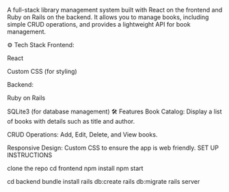A full-stack library management system built with React on the frontend and Ruby on Rails on the backend. It allows you to manage books, including simple CRUD operations, and provides a lightweight API for book management.

⚙️ Tech Stack
Frontend:

React

Custom CSS (for styling)

Backend:

Ruby on Rails

SQLite3 (for database management)
🛠️ Features
Book Catalog: Display a list of books with details such as title and author.

CRUD Operations: Add, Edit, Delete, and View books.

Responsive Design: Custom CSS to ensure the app is web friendly.
SET UP INSTRUCTIONS 

clone the repo
cd frontend
npm install
npm start


cd backend
bundle install
rails db:create
rails db:migrate
rails server
